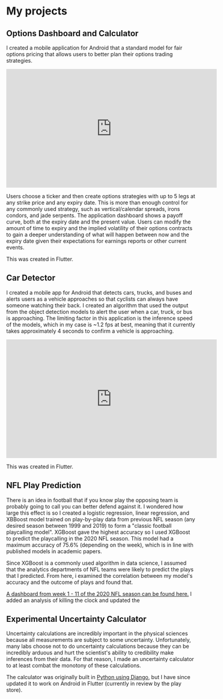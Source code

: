 # My projects

## Options Dashboard and Calculator

I created a mobile application for Android that a standard model for fair options pricing that allows users to better plan their options trading strategies.

<center><iframe width="560" height="315" src="https://www.youtube.com/embed/a_CkPDlQ6yg" frameborder="0" allow="accelerometer; autoplay; clipboard-write; encrypted-media; gyroscope; picture-in-picture" allowfullscreen></iframe></center>

Users choose a ticker and then create options strategies with up to 5 legs at any strike price and any expiry date. This is more than enough control for any commonly used strategy, such as vertical/calendar spreads, irons condors, and jade serpents. The application dashboard shows a payoff curve, both at the expiry date and the present value. Users can modify the amount of time to expiry and the implied volatility of their options contracts to gain a deeper understanding of what will happen between now and the expiry date given their expectations for earnings reports or other current events.

This was created in Flutter.


## Car Detector

I created a mobile app for Android that detects cars, trucks, and buses and alerts users as a vehicle approaches so that cyclists can always have someone watching their back. I created an algorithm that used the output from the object detection models to alert the user when a car, truck, or bus is approaching. The limiting factor in this application is the inference speed of the models, which in my case is ~1.2 fps at best, meaning that it currently takes approximately 4 seconds to confirm a vehicle is approaching.

<center><iframe width="560" height="315" src="https://www.youtube.com/embed/dW_eRqeGQ3w" frameborder="0" allow="accelerometer; autoplay; clipboard-write; encrypted-media; gyroscope; picture-in-picture" allowfullscreen></iframe></center>

This was created in Flutter.


## NFL Play Prediction

There is an idea in football that if you know play the opposing team is probably going to call you can better defend against it. I wondered how large this effect is so I created a logistic regression, linear regression, and XBBoost model trained on play-by-play data from previous NFL season (any desired season between 1999 and 2019) to form a "classic football playcalling model". XGBoost gave the highest accuracy so I used XGBoost to predict the playcalling in the 2020 NFL season. This model had a maximum accuracy of 75.6% (depending on the week), which is in line with published models in academic papers.

Since XGBoost is a commonly used algorithm in data science, I assumed that the analytics departments of NFL teams were likely to predict the plays that I predicted. From here, i examined the correlation between my model's accuracy and the outcome of plays and found that.

<a href='https://public.tableau.com/profile/paul.c.stanish#!/vizhome/NFLExploitability/Dashboard?publish=yes'>A dashboard from week 1 - 11 of the 2020 NFL season can be found here.</a> I added an analysis of killing the clock and updated the 

## Experimental Uncertainty Calculator

Uncertainty calculations are incredibly important in the physical sciences because all measurements are subject to some uncertainty. Unfortunately, many labs choose not to do uncertainty calculations because they can be incredibly arduous and hurt the scientist's ability to credibility make inferences from their data. For that reason, I made an uncertainty calculator to at least combat the monotony of these calculations.

The calculator was originally built in <a href='https://uncertainly.pythonanywhere.com/'>Python using Django</a>, but I have since updated it to work on Android in Flutter (currently in review by the play store).




